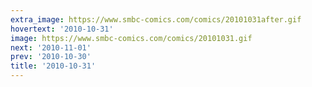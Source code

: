 ```yaml
---
extra_image: https://www.smbc-comics.com/comics/20101031after.gif
hovertext: '2010-10-31'
image: https://www.smbc-comics.com/comics/20101031.gif
next: '2010-11-01'
prev: '2010-10-30'
title: '2010-10-31'
---
```

